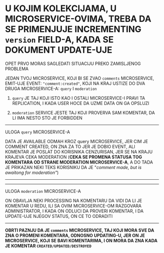 # U KOJIM KOLEKCIJAMA, U MICROSERVICE-OVIMA, TREBA DA SE PRIMENJUJE INCREMENTING `version` FIELD-A, KADA SE DOKUMENT UPDATE-UJE

OPET PRVO MORAS SAGLEDATI SITUACIJU PREKO ZAMISLJENOG PROBLEMA

JEDAN TVOJ MICROSERVICE, KOJI BI SE ZVAO `comments` MICROSERVICE, EMIT-UJE EVENT: `"comment:created"`, KOJI NA KRAJ USTIZE DO DVA DRUGA MICROSERVICE-A: `query` I `moderation`

1. `query` JE TAJ KOJI ISTO KAO I OSTALI MICROSERVICE-I PRAVI TA REPLICATION, I KADA USER HOCE DA UZME DATA ON GA OPSLUZI

2. `moderation` SERVICE JESTE TAJ KOJI PROVERVA SAM KOMENTAR, DA LI IMA NESTO STO JE FORBIDDEN

***

ULOGA `query` MICROSERVICE-A

DATA JE AVAILABLE ODMAH KROZ query MICROSERVICE, JER CIM JE COMMENT CREATED, ON ZNA ZA TO JER JE DOBIO EVENT, ALI KOMENTAR JE POSLAT DO KORISNIKA CENZURISAN, JER SE NA KRAJU KRAJEVA CEKA MODERATION (**CEKA SE PROMENA STATUSA TOG KOMENTARA OD STRANE MODERATION MICROSERVICE-A**, A DO TADA JE PRIKAZAN NEKI TEKS KORISNIKU DA JE "*comment made, but is awaitong for moderation"*)

***

***

ULOGA `moderation` MICROSERVICE-A

ON OBAVLJA NEKI PROCESSING NA KOMENTARU DA VIDI DA LI JE KOMENTAR U REDU, ILI SA OVIM MICROSERVICE-OM RAZGOVARA ADMINISTRATOR, I KADA ON ODLUCI DA PROVERI KOMENTAR, I DA UPDATE-UJE NJEGOV STATUS, ON CE TO ODRADITI

***


**OBRTI PAZNJU DA JE `comments` MICROSERVICE, TAJ KOJI MORA SVE DA ZNA O PROMENI KOMENTARA, ODNOSNO UPDATING-U, JER ON JE MICROSERVICE, KOJI SE BAVI KOMENTARIMA, I ON MORA DA ZNA KADA JE KOMENTAR `CREATED/UPDATED/DESTROYED`**
